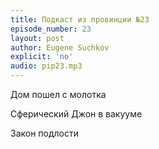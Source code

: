 ```yaml
---
title: Подкаст из провинции №23
episode_number: 23
layout: post
author: Eugene Suchkov
explicit: 'no'
audio: pip23.mp3
---
```

Дом пошел с молотка 

Сферический Джон в вакууме 

Закон подлости 